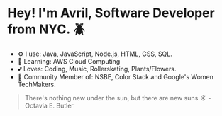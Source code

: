 

# Hey! I'm Avril, Software Developer from NYC. :beetle:

* :gear: I use: Java, JavaScript, Node.js, HTML, CSS, SQL.
* :brain: Learning: AWS Cloud Computing 
* :two_hearts: Loves: Coding, Music, Rollerskating, Plants/Flowers.
* :busts_in_silhouette: Community Member of: NSBE, Color Stack and Google's Women TechMakers.



> There's nothing new under the sun, but there are new suns :sunny: - Octavia E. Butler









